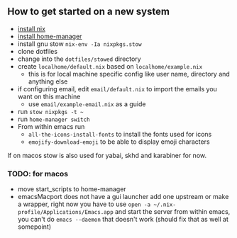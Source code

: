 ## How to get started on a new system
  * [install nix](https://nixos.org "nixos")
  * [install home-manager](https://github.com/nix-community/home-manager#installation)
  * install gnu stow `nix-env -Ia nixpkgs.stow`
  * clone dotfiles
  * change into the `dotfiles/stowed` directory
  * create `localhome/default.nix` based on `localhome/example.nix`
    * this is for local machine specific config like user name, directory and anything else
  * if configuring email, edit `email/default.nix` to import the emails you want on this machine
    * use `email/example-email.nix` as a guide
  * run `stow nixpkgs -t ~`
  * run `home-manager switch`
  * From within emacs run
    * `all-the-icons-install-fonts` to install the fonts used for icons
    * `emojify-download-emoji` to be able to display emoji characters

If on macos stow is also used for yabai, skhd and karabiner for now.



### TODO: for macos
  * move start_scripts to home-manager
  * emacsMacport does not have a gui launcher add one upstream or make a wrapper, right now you have to use `open -a ~/.nix-profile/Applications/Emacs.app` and start the server from within emacs, you can't do `emacs --daemon` that doesn't work (should fix that as well at somepoint)
